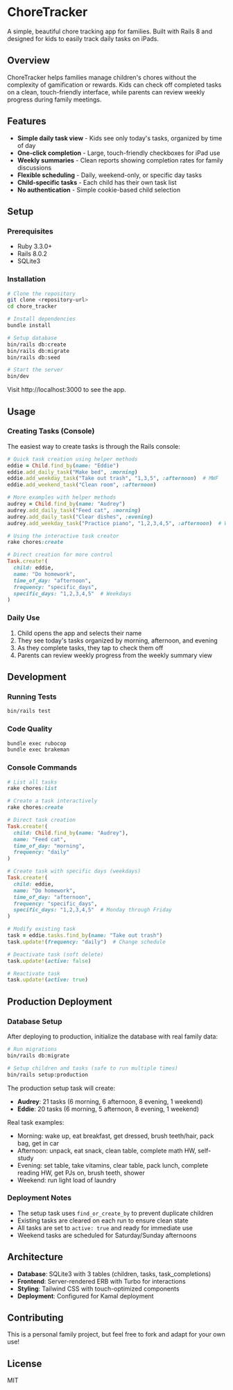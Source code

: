 # ChoreTracker

A simple, beautiful chore tracking app for families. Built with Rails 8 and designed for kids to easily track daily tasks on iPads.

## Overview

ChoreTracker helps families manage children's chores without the complexity of gamification or rewards. Kids can check off completed tasks on a clean, touch-friendly interface, while parents can review weekly progress during family meetings.

## Features

- **Simple daily task view** - Kids see only today's tasks, organized by time of day
- **One-click completion** - Large, touch-friendly checkboxes for iPad use
- **Weekly summaries** - Clean reports showing completion rates for family discussions
- **Flexible scheduling** - Daily, weekend-only, or specific day tasks
- **Child-specific tasks** - Each child has their own task list
- **No authentication** - Simple cookie-based child selection

## Setup

### Prerequisites

- Ruby 3.3.0+
- Rails 8.0.2
- SQLite3

### Installation

```bash
# Clone the repository
git clone <repository-url>
cd chore_tracker

# Install dependencies
bundle install

# Setup database
bin/rails db:create
bin/rails db:migrate
bin/rails db:seed

# Start the server
bin/dev
```

Visit http://localhost:3000 to see the app.

## Usage

### Creating Tasks (Console)

The easiest way to create tasks is through the Rails console:

```ruby
# Quick task creation using helper methods
eddie = Child.find_by(name: "Eddie")
eddie.add_daily_task("Make bed", :morning)
eddie.add_weekday_task("Take out trash", "1,3,5", :afternoon)  # MWF
eddie.add_weekend_task("Clean room", :afternoon)

# More examples with helper methods
audrey = Child.find_by(name: "Audrey")
audrey.add_daily_task("Feed cat", :morning)
audrey.add_daily_task("Clear dishes", :evening)
audrey.add_weekday_task("Practice piano", "1,2,3,4,5", :afternoon)  # Weekdays

# Using the interactive task creator
rake chores:create

# Direct creation for more control
Task.create!(
  child: eddie,
  name: "Do homework",
  time_of_day: "afternoon",
  frequency: "specific_days",
  specific_days: "1,2,3,4,5"  # Weekdays
)
```

### Daily Use

1. Child opens the app and selects their name
2. They see today's tasks organized by morning, afternoon, and evening
3. As they complete tasks, they tap to check them off
4. Parents can review weekly progress from the weekly summary view

## Development

### Running Tests

```bash
bin/rails test
```

### Code Quality

```bash
bundle exec rubocop
bundle exec brakeman
```

### Console Commands

```ruby
# List all tasks
rake chores:list

# Create a task interactively
rake chores:create

# Direct task creation
Task.create!(
  child: Child.find_by(name: "Audrey"),
  name: "Feed cat",
  time_of_day: "morning",
  frequency: "daily"
)

# Create task with specific days (weekdays)
Task.create!(
  child: eddie,
  name: "Do homework",
  time_of_day: "afternoon",
  frequency: "specific_days",
  specific_days: "1,2,3,4,5"  # Monday through Friday
)

# Modify existing task
task = eddie.tasks.find_by(name: "Take out trash")
task.update!(frequency: "daily")  # Change schedule

# Deactivate task (soft delete)
task.update!(active: false)

# Reactivate task
task.update!(active: true)
```

## Production Deployment

### Database Setup

After deploying to production, initialize the database with real family data:

```bash
# Run migrations
bin/rails db:migrate

# Setup children and tasks (safe to run multiple times)
bin/rails setup:production
```

The production setup task will create:
- **Audrey**: 21 tasks (6 morning, 6 afternoon, 8 evening, 1 weekend)
- **Eddie**: 20 tasks (6 morning, 5 afternoon, 8 evening, 1 weekend)

Real task examples:
- Morning: wake up, eat breakfast, get dressed, brush teeth/hair, pack bag, get in car
- Afternoon: unpack, eat snack, clean table, complete math HW, self-study
- Evening: set table, take vitamins, clear table, pack lunch, complete reading HW, get PJs on, brush teeth, shower
- Weekend: run light load of laundry

### Deployment Notes

- The setup task uses `find_or_create_by` to prevent duplicate children
- Existing tasks are cleared on each run to ensure clean state
- All tasks are set to `active: true` and ready for immediate use
- Weekend tasks are scheduled for Saturday/Sunday afternoons

## Architecture

- **Database**: SQLite3 with 3 tables (children, tasks, task_completions)
- **Frontend**: Server-rendered ERB with Turbo for interactions
- **Styling**: Tailwind CSS with touch-optimized components
- **Deployment**: Configured for Kamal deployment

## Contributing

This is a personal family project, but feel free to fork and adapt for your own use!

## License

MIT